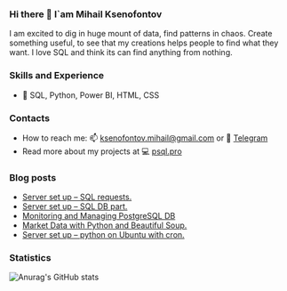 ### Hi there 👋 I`am Mihail Ksenofontov
I am excited to dig in huge mount of data, find patterns in chaos. Create something useful, to see that my creations helps people to find what they want. 
I love SQL and think its can find anything from nothing.

### Skills and Experience
* 💼 SQL, Python, Power BI, HTML, CSS

### Contacts
* How to reach me: 📫 ksenofontov.mihail@gmail.com or 💬 [Telegram](https://t.me/psqlpro)
* Read more about my projects at 💻 [psql.pro](https://www.psql.pro)

### Blog posts
<!-- BLOG-POST-LIST:START -->
- [Server set up – SQL requests.](https://psql.pro/server-set-up-sql-requests/)
- [Server set up – SQL DB part.](https://psql.pro/server-set-up-sql-part/)
- [Monitoring and Managing PostgreSQL DB](https://psql.pro/monitoring-and-managing-postgresql-db/)
- [Market Data with Python and Beautiful Soup.](https://psql.pro/market-data-with-python-and-beautifulsoup/)
- [Server set up – python on Ubuntu with cron.](https://psql.pro/python-on-ubuntu-with-cron/)
<!-- BLOG-POST-LIST:END -->

### Statistics

![Anurag's GitHub stats](https://github-readme-stats.vercel.app/api?username=KsenoLv&show_icons=true&theme=transparent)
